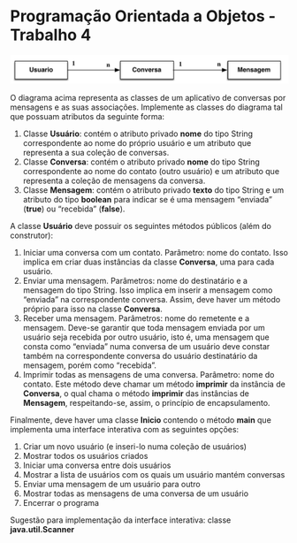 # Programação Orientada a Objetos - Trabalho 4

![alt text](diagrama.png "Title")

O diagrama acima representa as classes de um aplicativo de conversas por
mensagens e as suas associações. Implemente as classes do diagrama tal que
possuam atributos da seguinte forma:
1. Classe **Usuário**: contém o atributo privado **nome** do tipo String
correspondente ao nome do próprio usuário e um atributo que
representa a sua coleção de conversas.
2. Classe **Conversa**: contém o atributo privado **nome** do tipo String
correspondente ao nome do contato (outro usuário) e um atributo que
representa a coleção de mensagens da conversa.
3. Classe **Mensagem**: contém o atributo privado **texto** do tipo String e um
atributo do tipo **boolean** para indicar se é uma mensagem “enviada”
(**true**) ou “recebida” (**false**).

A classe **Usuário** deve possuir os seguintes métodos públicos (além do
construtor):
1. Iniciar uma conversa com um contato. Parâmetro: nome do contato. Isso
implica em criar duas instâncias da classe **Conversa**, uma para cada
usuário.
2. Enviar uma mensagem. Parâmetros: nome do destinatário e a mensagem
do tipo String. Isso implica em inserir a mensagem como “enviada” na
correspondente conversa. Assim, deve haver um método próprio para
isso na classe **Conversa**.
3. Receber uma mensagem. Parâmetros: nome do remetente e a mensagem.
Deve-se garantir que toda mensagem enviada por um usuário seja
recebida por outro usuário, isto é, uma mensagem que consta como
“enviada” numa conversa de um usuário deve constar também na
correspondente conversa do usuário destinatário da mensagem, porém
como “recebida”.
4. Imprimir todas as mensagens de uma conversa. Parâmetro: nome do
contato. Este método deve chamar um método **imprimir** da instância de
**Conversa**, o qual chama o método **imprimir** das instâncias de
**Mensagem**, respeitando-se, assim, o princípio de encapsulamento.

Finalmente, deve haver uma classe **Inicio** contendo o método **main** que
implementa uma interface interativa com as seguintes opções:
1. Criar um novo usuário (e inseri-lo numa coleção de usuários)
2. Mostrar todos os usuários criados
3. Iniciar uma conversa entre dois usuários
4. Mostrar a lista de usuários com os quais um usuário mantém conversas
5. Enviar uma mensagem de um usuário para outro
6. Mostrar todas as mensagens de uma conversa de um usuário
7. Encerrar o programa

Sugestão para implementação da interface interativa: classe **java.util.Scanner**

